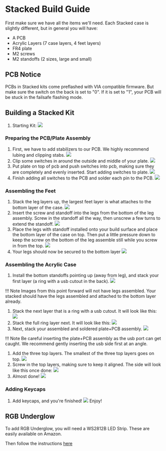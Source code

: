 # Stacked Build Guide

First make sure we have all the items we'll need.
Each Stacked case is slightly different, but in general you will have:

* A PCB
* Acrylic Layers (7 case layers, 4 feet layers)
* FR4 plate
* M2 screws
* M2 standoffs (2 sizes, large and small)

## PCB Notice
PCBs in Stacked kits come preflashed with VIA compatible firmware. But make sure the switch on the back is set to "0". If it is set to "1", your PCB will be stuck in the failsafe flashing mode.

## Building a Stacked Kit
1. Starting Kit:
![](../images/stacked/01-bom.jpg)

### Preparing the PCB/Plate Assembly
1. First, we have to add stabilizers to our PCB. We highly recommend lubing and clipping stabs.
![](../images/stacked/06-assemble-stabs.jpg)
1. Clip some switches in around the outside and middle of your plate.
![](../images/stacked/07-switches-in-plate.jpg)
1. Put plate on top of pcb and push switches into pcb, making sure they are completely and evenly inserted. Start adding switches to plate.
![](../images/stacked/08-plate-on-pcb.jpg)
1. Finish adding all switches to the PCB and solder each pin to the PCB.
![](../images/stacked/09-insert-switches.jpg)

### Assembling the Feet
1. Stack the leg layers up, the largest feet layer is what attaches to the bottom layer of the case.
![](../images/stacked/02-leg-stack.jpg)
1. Insert the screw and standoff into the legs from the bottom of the leg assembly. Screw in the standoff all the way, then unscrew a few turns to extend the standoff. 
![](../images/stacked/03-screw-leg.jpg)
1. Place the legs with standoff installed onto your build surface and place the bottom layer of the case on top. Then put a little pressure down to keep the screw on the bottom of the leg assemble still while you screw in from the top.
![](../images/stacked/04-legs-on-bot.jpg)
1. Your legs should now be secured to the bottom layer
![](../images/stacked/05-leg-screwed-in.jpg)


### Assembling the Acrylic Case
1. Install the bottom standoffs pointing up (away from leg), and stack your first layer (a ring with a usb cutout in the back).
![](../images/stacked/11-first-stack.jpg)

!!! Note
    Images from this point forward will not have legs assembled. Your stacked should have the legs assembled and attached to the bottom layer already.
    
1. Stack the next layer that is a ring with a usb cutout. It will look like this:
![](../images/stacked/12-usb-cutout-bits.jpg)
1. Stack the full ring layer next. It will look like this:
![](../images/stacked/13-full-ring.jpg)
1. Next, stack your assembled and soldered plate+PCB assembly.
![](../images/stacked/14-plate-insert.jpg)

!!! Note
    Be careful inserting the plate+PCB assembly as the usb port can get caught. We recommend gently inserting the usb side first at an angle.
1. Add the three top layers. The smallest of the three top layers goes on top.
![](../images/stacked/15-top-layers.jpg)
1. Screw in the top layers, making sure to keep it aligned. The side will look like this once done:
![](../images/stacked/16-side-shot-show-top-layers.jpg)
1. Almost done!
![](../images/stacked/17-top-shot.jpg)

### Adding Keycaps
1. Add keycaps, and you're finished!
![](../images/stacked/18-with-keycaps.jpg)
Enjoy!

## RGB Underglow
To add RGB Underglow, you will need a WS2812B LED Strip. These are easily available on Amazon. 

Then follow the instructions [here](../rgb_underglow.md)
